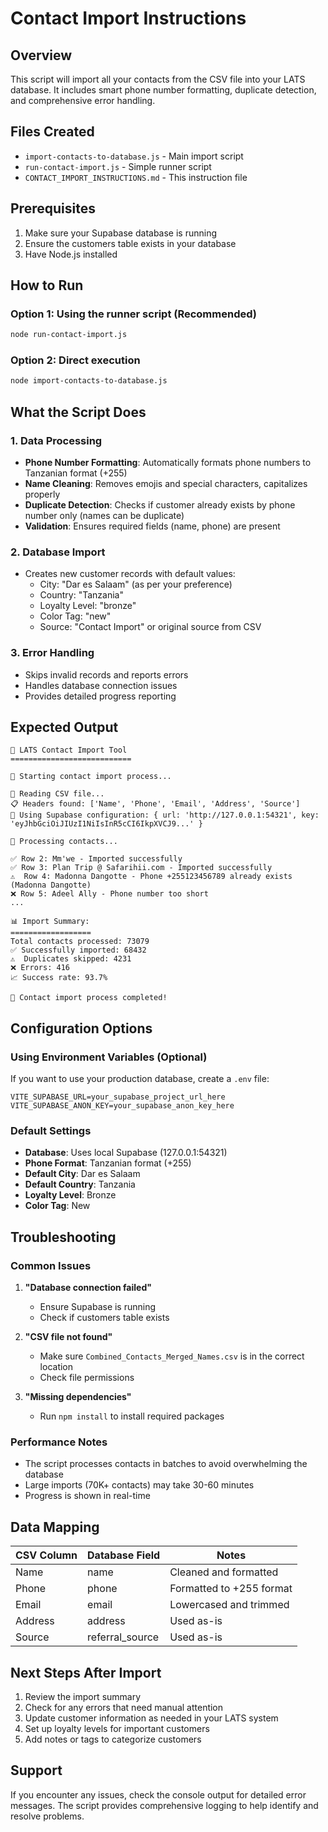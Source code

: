 # Contact Import Instructions

## Overview
This script will import all your contacts from the CSV file into your LATS database. It includes smart phone number formatting, duplicate detection, and comprehensive error handling.

## Files Created
- `import-contacts-to-database.js` - Main import script
- `run-contact-import.js` - Simple runner script
- `CONTACT_IMPORT_INSTRUCTIONS.md` - This instruction file

## Prerequisites
1. Make sure your Supabase database is running
2. Ensure the customers table exists in your database
3. Have Node.js installed

## How to Run

### Option 1: Using the runner script (Recommended)
```bash
node run-contact-import.js
```

### Option 2: Direct execution
```bash
node import-contacts-to-database.js
```

## What the Script Does

### 1. Data Processing
- **Phone Number Formatting**: Automatically formats phone numbers to Tanzanian format (+255)
- **Name Cleaning**: Removes emojis and special characters, capitalizes properly
- **Duplicate Detection**: Checks if customer already exists by phone number only (names can be duplicate)
- **Validation**: Ensures required fields (name, phone) are present

### 2. Database Import
- Creates new customer records with default values:
  - City: "Dar es Salaam" (as per your preference)
  - Country: "Tanzania"
  - Loyalty Level: "bronze"
  - Color Tag: "new"
  - Source: "Contact Import" or original source from CSV

### 3. Error Handling
- Skips invalid records and reports errors
- Handles database connection issues
- Provides detailed progress reporting

## Expected Output
```
🎯 LATS Contact Import Tool
===========================

🚀 Starting contact import process...

📖 Reading CSV file...
📋 Headers found: ['Name', 'Phone', 'Email', 'Address', 'Source']
🔧 Using Supabase configuration: { url: 'http://127.0.0.1:54321', key: 'eyJhbGciOiJIUzI1NiIsInR5cCI6IkpXVCJ9...' }

🔄 Processing contacts...

✅ Row 2: Mm'we - Imported successfully
✅ Row 3: Plan Trip @ Safarihii.com - Imported successfully
⚠️  Row 4: Madonna Dangotte - Phone +255123456789 already exists (Madonna Dangotte)
❌ Row 5: Adeel Ally - Phone number too short
...

📊 Import Summary:
==================
Total contacts processed: 73079
✅ Successfully imported: 68432
⚠️  Duplicates skipped: 4231
❌ Errors: 416
📈 Success rate: 93.7%

🎉 Contact import process completed!
```

## Configuration Options

### Using Environment Variables (Optional)
If you want to use your production database, create a `.env` file:
```env
VITE_SUPABASE_URL=your_supabase_project_url_here
VITE_SUPABASE_ANON_KEY=your_supabase_anon_key_here
```

### Default Settings
- **Database**: Uses local Supabase (127.0.0.1:54321)
- **Phone Format**: Tanzanian format (+255)
- **Default City**: Dar es Salaam
- **Default Country**: Tanzania
- **Loyalty Level**: Bronze
- **Color Tag**: New

## Troubleshooting

### Common Issues
1. **"Database connection failed"**
   - Ensure Supabase is running
   - Check if customers table exists

2. **"CSV file not found"**
   - Make sure `Combined_Contacts_Merged_Names.csv` is in the correct location
   - Check file permissions

3. **"Missing dependencies"**
   - Run `npm install` to install required packages

### Performance Notes
- The script processes contacts in batches to avoid overwhelming the database
- Large imports (70K+ contacts) may take 30-60 minutes
- Progress is shown in real-time

## Data Mapping

| CSV Column | Database Field | Notes |
|------------|----------------|-------|
| Name | name | Cleaned and formatted |
| Phone | phone | Formatted to +255 format |
| Email | email | Lowercased and trimmed |
| Address | address | Used as-is |
| Source | referral_source | Used as-is |

## Next Steps After Import
1. Review the import summary
2. Check for any errors that need manual attention
3. Update customer information as needed in your LATS system
4. Set up loyalty levels for important customers
5. Add notes or tags to categorize customers

## Support
If you encounter any issues, check the console output for detailed error messages. The script provides comprehensive logging to help identify and resolve problems.
